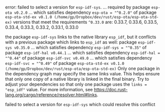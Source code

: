 


error: failed to select a version for `esp-idf-sys`.
... required by package `esp-ota v0.2.0`
... which satisfies dependency `esp-ota = "^0.2.0"` of package `esp-ota-std-ex v0.1.0 (/home/gp/Dropbox/dev/rust/esp-ota/esp-ota-std-ex)`
versions that meet the requirements `^0.33.0` are: 0.33.7, 0.33.6, 0.33.5, 0.33.4, 0.33.3, 0.33.2, 0.33.1, 0.33.0

the package `esp-idf-sys` links to the native library `esp_idf`, but it conflicts with a previous package which links to `esp_idf` as well:
package `esp-idf-sys v0.35.0`
... which satisfies dependency `esp-idf-sys = "^0.35"` of package `esp-idf-hal v0.44.1`
... which satisfies dependency `esp-idf-hal = "^0.44"` of package `esp-idf-svc v0.49.0`
... which satisfies dependency `esp-idf-svc = "^0.49"` of package `esp-ota-std-ex v0.1.0 (/home/gp/Dropbox/dev/rust/esp-ota/esp-ota-std-ex)`
Only one package in the dependency graph may specify the same links value. This helps ensure that only one copy of a native library is linked in the final binary. Try to adjust your dependencies so that only one package uses the `links = "esp_idf"` value. For more information, see https://doc.rust-lang.org/cargo/reference/resolver.html#links.

failed to select a version for `esp-idf-sys` which could resolve this conflict
